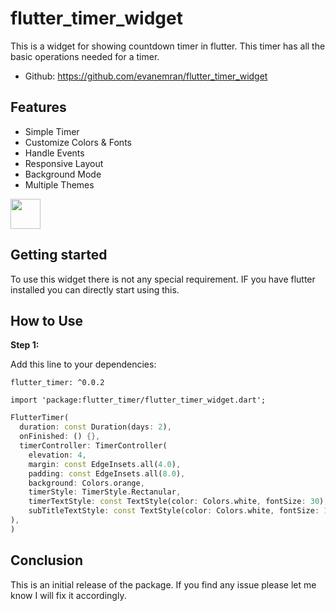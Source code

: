 # flutter_timer_widget

This is a widget for showing countdown timer in flutter. This timer has all the basic operations needed for a timer. 

* Github: https://github.com/evanemran/flutter_timer_widget

## Features

* Simple Timer
* Customize Colors & Fonts
* Handle Events
* Responsive Layout
* Background Mode
* Multiple Themes

<img src="https://github.com/evanemran/flutter_timer_widget/blob/master/assets/flutter_timer_demo.png" width="48">

[comment]: <> (![Flutter Timer Widget Demo]&#40;https://github.com/evanemran/flutter_timer_widget/blob/master/assets/flutter_timer_demo.png?raw=true&#41;)

## Getting started

To use this widget there is not any special requirement. IF you have flutter installed you can directly start using this.

## How to Use

**Step 1:**

Add this line to your dependencies:

```
flutter_timer: ^0.0.2
```

```
import 'package:flutter_timer/flutter_timer_widget.dart';
```

```dart
FlutterTimer(
  duration: const Duration(days: 2),
  onFinished: () {},
  timerController: TimerController(
    elevation: 4,
    margin: const EdgeInsets.all(4.0),
    padding: const EdgeInsets.all(8.0),
    background: Colors.orange,
    timerStyle: TimerStyle.Rectanular,
    timerTextStyle: const TextStyle(color: Colors.white, fontSize: 30),
    subTitleTextStyle: const TextStyle(color: Colors.white, fontSize: 12),
),
)
```

## Conclusion

This is an initial release of the package. If you find any issue please let me know I will fix it accordingly.

